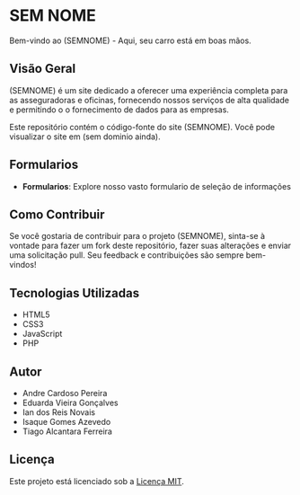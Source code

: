 # SEM NOME

Bem-vindo ao (SEMNOME) - Aqui, seu carro está em boas mãos.

## Visão Geral

(SEMNOME) é um site dedicado a oferecer uma experiência completa para as asseguradoras e oficinas, fornecendo nossos serviços de alta qualidade e permitindo o o fornecimento de dados para as empresas.

Este repositório contém o código-fonte do site (SEMNOME). Você pode visualizar o site em (sem dominio ainda).

## Formularios 

- **Formularios**: Explore nosso vasto formulario de seleção de informações

## Como Contribuir

Se você gostaria de contribuir para o projeto (SEMNOME), sinta-se à vontade para fazer um fork deste repositório, fazer suas alterações e enviar uma solicitação pull. Seu feedback e contribuições são sempre bem-vindos!

## Tecnologias Utilizadas

- HTML5
- CSS3
- JavaScript
- PHP

## Autor

- Andre Cardoso Pereira
- Eduarda Vieira Gonçalves
- Ian dos Reis Novais
- Isaque Gomes Azevedo
- Tiago Alcantara Ferreira

## Licença

Este projeto está licenciado sob a [Licença MIT](LICENSE).
